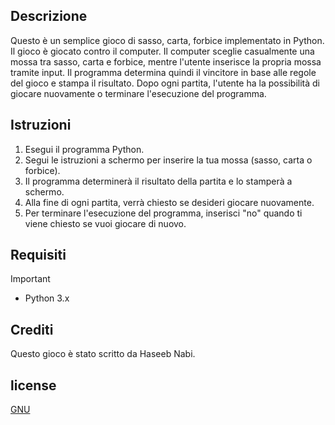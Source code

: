 ## Descrizione
Questo è un semplice gioco di sasso, carta, forbice implementato in Python. Il gioco è giocato contro il computer. Il computer sceglie casualmente una mossa tra sasso, carta e forbice, mentre l'utente inserisce la propria mossa tramite input. Il programma determina quindi il vincitore in base alle regole del gioco e stampa il risultato. Dopo ogni partita, l'utente ha la possibilità di giocare nuovamente o terminare l'esecuzione del programma.

## Istruzioni
1. Esegui il programma Python.
2. Segui le istruzioni a schermo per inserire la tua mossa (sasso, carta o forbice).
3. Il programma determinerà il risultato della partita e lo stamperà a schermo.
4. Alla fine di ogni partita, verrà chiesto se desideri giocare nuovamente.
5. Per terminare l'esecuzione del programma, inserisci "no" quando ti viene chiesto se vuoi giocare di nuovo.

## Requisiti
> [!Important]
> - Python 3.x

## Crediti
Questo gioco è stato scritto da Haseeb Nabi.

## license 
[GNU](https://github.com/Has33b-Nabi/Roshambo-game#:~:text=4%20minutes%20ago-,LICENSE,-Initial%20commit)
